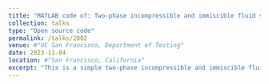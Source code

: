 ```yaml
---
title: "MATLAB code of: Two-phase incompressible and immiscible fluid solver based on IBM"
collection: talks
type: "Open source code"
permalink: /talks/2002
venue: #"UC San Francisco, Department of Testing"
date: 2023-11-04
location: #"San Francisco, California"
excerpt: "This is a simple two-phase incompressible and immiscible fluid solver based on immersed boundary method (IBM). FFT is used to solve the Navier-Stokes equations. The MATLAB codes are pasted here. <br/><img src='/images/cavity.png' width='220px'>"
---
```











